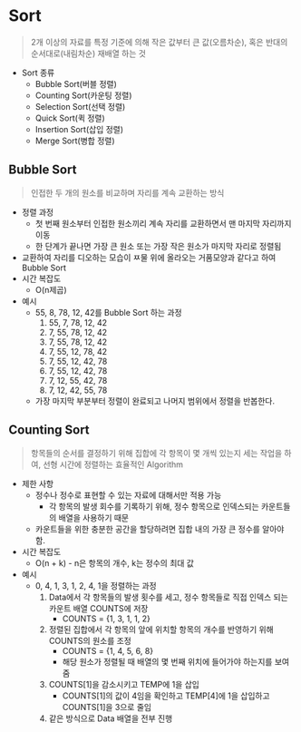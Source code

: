 # Sort

> 2개 이상의 자료를 특정 기준에 의해 작은 값부터 큰 값(오름차순), 혹은 반대의 순서대로(내림차순) 재배열 하는 것



* Sort 종류
  * Bubble Sort(버블 정렬)
  * Counting Sort(카운팅 정렬)
  * Selection Sort(선택 정렬)
  * Quick Sort(퀵 정렬)
  * Insertion Sort(삽입 정렬)
  * Merge Sort(병합 정렬)



## Bubble Sort

> 인접한 두 개의 원소를 비교하며 자리를 계속 교환하는 방식

* 정렬 과정
  * 첫 번째 원소부터 인접한 원소끼리 계속 자리를 교환하면서 맨 마지막 자리까지 이동
  * 한 단계가 끝나면 가장 큰 원소 또는 가장 작은 원소가 마지막 자리로 정렬됨
* 교환하여 자리를 디오하는 모습이 ㅉ물 위에 올라오는 거품모양과 같다고 하여  Bubble Sort
* 시간 복잡도
  * O(n제곱)
* 예시
  * 55, 8, 78, 12, 42를 Bubble Sort 하는 과정
    1. 55, 7, 78, 12, 42
    2. 7, 55, 78, 12, 42
    3. 7, 55, 78, 12, 42
    4. 7, 55, 12, 78, 42
    5. 7, 55, 12, 42, 78
    6. 7, 55, 12, 42, 78
    7. 7, 12, 55, 42, 78
    8. 7, 12, 42, 55, 78
  * 가장 마지막 부분부터 정렬이 완료되고 나머지 범위에서 정렬을 반봅한다.



## Counting Sort

> 항목들의 순서를 결정하기 위해 집합에 각 항목이 몇 개씩 있는지 세는 작업을 하여, 선형 시간에 정렬하는 효율적인 Algorithm

* 제한 사항
  * 정수나 정수로 표현할 수 있는 자료에 대해서만 적용 가능
    * 각 항목의 발생 회수를 기록하기 위해, 정수 항목으로 인덱스되는 카운트들의 배열을 사용하기 때문
  * 카운트들을 위한 충분한 공간을 할당하려면 집합 내의 가장 큰 정수를 알아야 함.
* 시간 복잡도
  * O(n + k) - n은 항목의 개수, k는 정수의 최대 값
* 예시
  * 0, 4, 1, 3, 1, 2, 4, 1을 정렬하는 과정
    1. Data에서 각 항목들의 발생 횟수를 세고, 정수 항목들로 직접 인덱스 되는 카운트 배열 COUNTS에 저장
       - COUNTS = {1, 3, 1, 1, 2}
    2. 정렬된 집합에서 각 항목의 앞에 위치할 항목의 개수를 반영하기 위해 COUNTS의 원소를 조정
       - COUNTS = {1, 4, 5, 6, 8}
       - 해당 원소가 정렬될 때 배열의 몇 번째 위치에 들어가야 하는지를 보여줌
    3. COUNTS[1]을 감소시키고 TEMP에 1을 삽입
       - COUNTS[1]의 값이 4임을 확인하고 TEMP[4]에 1을 삽입하고 COUNTS[1]을 3으로 줄임
    4. 같은 방식으로 Data 배열을 전부 진행